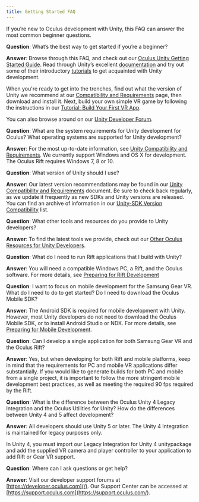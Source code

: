 ```yaml
---
title: Getting Started FAQ
---
```


If you’re new to Oculus development with Unity, this FAQ can answer the most common beginner questions. 

**Question**: What’s the best way to get started if you’re a beginner?

**Answer**: Browse through this FAQ, and check out our [Oculus Unity Getting Started Guide](/documentation/unity/latest/concepts/book-unity-gsg/). Read through Unity’s excellent [documentation](https://docs.unity3d.com/Manual/index.html) and try out some of their introductory [tutorials](https://unity3d.com/learn/tutorials) to get acquainted with Unity development.

When you're ready to get into the trenches, find out what the version of Unity we recommend at our [Compatibility and Requirements](/documentation/unity/latest/concepts/unity-req/) page, then download and install it. Next, build your own simple VR game by following the instructions in our [Tutorial: Build Your First VR App](/documentation/unity/latest/concepts/unity-tutorial/).

You can also browse around on our [Unity Developer Forum](https://forums.oculus.com/developer/categories/unity). 

**Question**: What are the system requirements for Unity development for Oculus? What operating systems are supported for Unity development?

**Answer**: For the most up-to-date information, see [Unity Compatibility and Requirements](/documentation/unity/latest/concepts/unity-req/). We currently support Windows and OS X for development. The Oculus Rift requires Windows 7, 8 or 10.

**Question**: What version of Unity should I use?

**Answer**: Our latest version recommendations may be found in our [Unity Compatibility and Requirements](/documentation/unity/latest/concepts/unity-req/) document. Be sure to check back regularly, as we update it frequently as new SDKs and Unity versions are released. You can find an archive of information in our [Unity-SDK Version Compatibility](/documentation/unity/latest/concepts/unity-sdk-version-compatibility/) list.

**Question**: What other tools and resources do you provide to Unity developers? 

**Answer**: To find the latest tools we provide, check out our [Other Oculus Resources for Unity Developers](/documentation/unity/latest/concepts/unity-resources/).

**Question**: What do I need to run Rift applications that I build with Unity?

**Answer**: You will need a compatible Windows PC, a Rift, and the Oculus software. For more details, see [Preparing for Rift Development](/documentation/unity/latest/concepts/unity-pcprep/)

**Question**: I want to focus on mobile development for the Samsung Gear VR. What do I need to do to get started? Do I need to download the Oculus Mobile SDK?

**Answer**: The Android SDK is required for mobile development with Unity. However, most Unity developers do not need to download the Oculus Mobile SDK, or to install Android Studio or NDK. For more details, see [Preparing for Mobile Development](/documentation/unity/latest/concepts/unity-mobileprep/).

**Question**: Can I develop a single application for both Samsung Gear VR and the Oculus Rift?

**Answer**: Yes, but when developing for both Rift and mobile platforms, keep in mind that the requirements for PC and mobile VR applications differ substantially. If you would like to generate builds for both PC and mobile from a single project, it is important to follow the more stringent mobile development best practices, as well as meeting the required 90 fps required by the Rift.

**Question**: What is the difference between the Oculus Unity 4 Legacy Integration and the Oculus Utilities for Unity? How do the differences between Unity 4 and 5 affect development?

**Answer**: All developers should use Unity 5 or later. The Unity 4 Integration is maintained for legacy purposes only. 

In Unity 4, you must import our Legacy Integration for Unity 4 unitypackage and add the supplied VR camera and player controller to your application to add Rift or Gear VR support.

**Question**: Where can I ask questions or get help? 

**Answer**: Visit our developer support forums at [https://developer.oculus.com](/). Our Support Center can be accessed at [https://support.oculus.com](https://support.oculus.com/).
